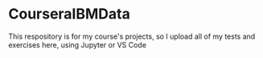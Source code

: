 # CourseraIBMData

This respository is for my course's projects, so I upload all of my tests and exercises here, using Jupyter or VS Code
